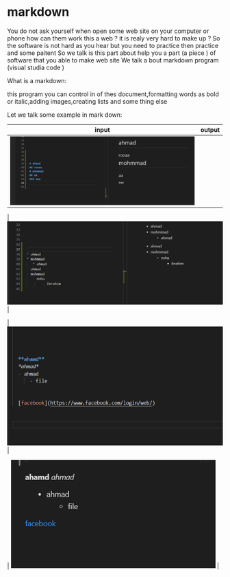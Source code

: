 # markdown 

You do not ask yourself when open some web site on your computer or phone how can them work this  a web ? it is realy very hard to make up ? 
So the software is not hard as you hear but you need to practice then practice and some paitent 
So we talk is this part about help you a part (a piece ) of software that you able to make web site 
We talk a bout markdown program (visual studia code ) 


What is a markdown:

this program you can control in of thes  document,formatting words as bold or italic,adding images,creating lists and some thing else 


Let we talk some example in mark down: 


|           input     |              output         |
|           :---:     |              :---:          |
|![img](assets/m.png) | <br>                        |

|![img](assets/h.png)                               |

|![img](assets/l.png)                               |

| ![mg](assets/k.png)                               |

